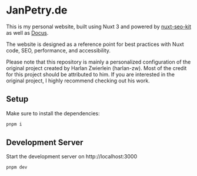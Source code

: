 # JanPetry.de

This is my personal website, built using Nuxt 3 and powered by [nuxt-seo-kit](https://github.com/harlan-zw/nuxt-seo-kit) as well as [Docus](https://docus.dev/).

The website is designed as a reference point for best practices with Nuxt code, SEO, performance, and accessibility.

Please note that this repository is mainly a personalized configuration of the original project created by Harlan Zwierlein (harlan-zw). Most of the credit for this project should be attributed to him. If you are interested in the original project, I highly recommend checking out his work.

## Setup

Make sure to install the dependencies:

```bash
pnpm i
```

## Development Server

Start the development server on http://localhost:3000

```bash
pnpm dev
```